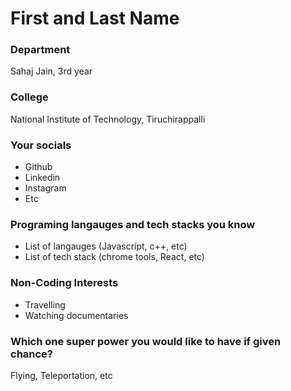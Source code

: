 # First and Last Name

### Department

Sahaj Jain, 3rd year

### College

National Institute of Technology, Tiruchirappalli

### Your socials

- Github
- Linkedin
- Instagram
- Etc

### Programing langauges and tech stacks you know

- List of langauges (Javascript, c++, etc)
- List of tech stack (chrome tools, React, etc)

### Non-Coding Interests

- Travelling
- Watching documentaries

### Which one super power you would like to have if given chance?

Flying, Teleportation, etc
